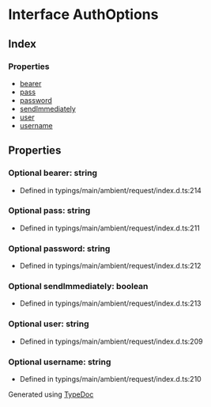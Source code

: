 # Interface AuthOptions


## Index

### Properties
* [bearer](_typings_main_ambient_request_index_d_._request_.request.authoptions.md#bearer)
* [pass](_typings_main_ambient_request_index_d_._request_.request.authoptions.md#pass)
* [password](_typings_main_ambient_request_index_d_._request_.request.authoptions.md#password)
* [sendImmediately](_typings_main_ambient_request_index_d_._request_.request.authoptions.md#sendimmediately)
* [user](_typings_main_ambient_request_index_d_._request_.request.authoptions.md#user)
* [username](_typings_main_ambient_request_index_d_._request_.request.authoptions.md#username)

## Properties

### Optional bearer: string

* Defined in typings/main/ambient/request/index.d.ts:214


### Optional pass: string

* Defined in typings/main/ambient/request/index.d.ts:211


### Optional password: string

* Defined in typings/main/ambient/request/index.d.ts:212


### Optional sendImmediately: boolean

* Defined in typings/main/ambient/request/index.d.ts:213


### Optional user: string

* Defined in typings/main/ambient/request/index.d.ts:209


### Optional username: string

* Defined in typings/main/ambient/request/index.d.ts:210



Generated using [TypeDoc](http://typedoc.io)
